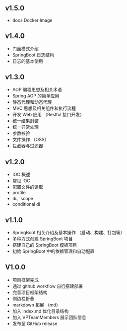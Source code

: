 ## v1.5.0 <Badge type="tip" text="^1.5.0" />

- docs Docker Image


## v1.4.0 <Badge type="tip" text="^1.4.0" />

- 门面模式介绍
- SpringBoot 日志结构
- 日志的基本使用

## v1.3.0 <Badge type="tip" text="^1.3.0" />

- AOP 编程思想及相关术语
- Spring AOP 的简单应用
- 静态代理和动态代理
- MVC 思想及相关组件和执行流程
- 开发 Web 应用 （Restful 接口开发）
- 统一结果封装
- 统一异常处理
- 参数校验
- 文件操作 （OSS）
- 拦截器与过滤器

## v1.2.0 <Badge type="tip" text="^1.2.0" />

- IOC 概述
- 常见 IOC
- 配置文件的读取
- profile
- di、scope
- conditional di

## v1.1.0 <Badge type="tip" text="^1.1.0" />

- SpringBoot 相关介绍及基本操作 （启动、构建、打包等）
- 多种方式创建 SpringBoot 项目
- 搭建自己的 SpringBoot 模板项目
- 初始 SpringBoot 中的依赖管理和自动配置

## V1.0.0 <Badge type="tip" text="^1.0.0" />

- 项目框架完成
- 通过 github workflow 自行搭建部署
- 完善项目框架结构
- 侧边栏折叠
- markdown 拓展 （md）
- 加入 index.md 优化目录结构
- 加入 VPTeamMembers 展示团队信息
- 发布至 GitHub release





